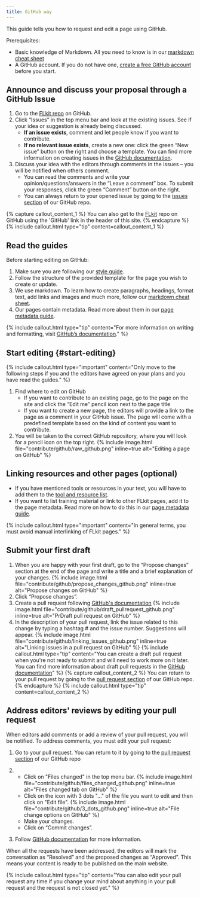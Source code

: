 ```yaml
---
title: GitHub way
---
```



This guide tells you how to request and edit a page using GitHub.

Prerequisites:
* Basic knowledge of Markdown. All you need to know is in our [markdown cheat sheet](markdown_cheat_sheet)
* A GitHub account. If you do not have one, [create a free GitHub account](https://github.com/join) before you start.


## Announce and discuss your proposal through a GitHub Issue

1. Go to the [FLkit repo]({{site.REPO}}) on GitHub.
2. Click “Issues” in the top menu bar and look at the existing issues. See if your idea or suggestion is already being discussed.
    * **If an issue exists**, comment and let people know if you want to contribute.
    * **If no relevant issue exists**, create a new one: click the green “New issue” button on the right and choose a template. You can find more information on creating issues in the [GitHub documentation](https://docs.github.com/en/github/managing-your-work-on-github/creating-an-issue).
3. Discuss your idea with the editors through comments in the issues – you will be notified when others comment.
    * You can read the comments and write your opinion/questions/answers in the “Leave a comment” box. To submit your responses, click the green “Comment” button on the right.
    * You can always return to your opened issue by going to the [issues section]({{site.REPO}}/issues) of our GitHub repo.

{% capture callout_content_1 %}
You can also get to the [FLkit]({{site.REPO}}) repo on GitHub using the 'GitHub' link in the header of this site.
{% endcapture %}
{% include callout.html type="tip" content=callout_content_1 %}


## Read the guides

Before starting editing on GitHub:
1. Make sure you are following our [style guide](style_guide).
2. Follow the structure of the provided template for the page you wish to create or update. 
3. We use markdown. To learn how to create paragraphs, headings, format text, add links and images and much more, follow our [markdown cheat sheet]({{site.WEBSITE}}/markdown_cheat_sheet).
4. Our pages contain metadata. Read more about them in our [page metadata guide](page_metadata).

{% include callout.html type="tip" content="For more information on writing and formatting, visit [GitHub’s documentation](https://docs.github.com/en/github/writing-on-github/getting-started-with-writing-and-formatting-on-github)." %}


## Start editing {#start-editing}
{% include callout.html type="important" content="Only move to the following steps if you and the editors have agreed on your plans and you have read the guides." %}

1. Find where to edit on GitHub
    * If you want to contribute to an existing page, go to the page on the site and click the “Edit me” pencil icon <i class="fa-solid fa-pencil text-primary"></i> next to the page title
    * If you want to create a new page, the editors will provide a link to the page as a comment in your GitHub issue. The page will come with a predefined template based on the kind of content you want to contribute.
2. You will be taken to the correct GitHub repository, where you will look for a pencil icon on the top right.
   {% include image.html file="contribute/github/raw_github.png" inline=true alt="Editing a page on GitHub" %}


## Linking resources and other pages (optional)
* If you have mentioned tools or resources in your text, you will have to add them to the [tool and resource list](tool_resource_update).
* If you want to list training material or link to other FLkit pages, add it to the page metadata. Read more on how to do this in our [page metadata guide](page_metadata).

{% include callout.html type="important" content="In general terms, you must avoid manual interlinking of FLkit pages." %}


## Submit your first draft

1. When you are happy with your first draft, go to the “Propose changes” section at the end of the page and write a title and a brief explanation of your changes.
    {% include image.html file="contribute/github/propose_changes_github.png" inline=true alt="Propose changes on GitHub" %}
2. Click “Propose changes”. 
3. Create a pull request following [GitHub's documentation](https://docs.github.com/en/pull-requests/collaborating-with-pull-requests/proposing-changes-to-your-work-with-pull-requests/creating-a-pull-request)
    {% include image.html file="contribute/github/draft_pullrequest_github.png" inline=true alt="PrDraft pull request on GitHub" %}
4. In the description of your pull request, link the issue related to this change by typing a hashtag # and the issue number. Suggestions will appear.
    {% include image.html file="contribute/github/linking_issues_github.png" inline=true alt="Linking issues in a pull request on GitHub" %}
{% include callout.html type="tip" content="You can create a draft pull request when you're not ready to submit and will need to work more on it later. You can find more information about draft pull requests in the [GitHub documentation](https://docs.github.com/en/github/collaborating-with-issues-and-pull-requests/about-pull-requests#draft-pull-requests)" %}
{% capture callout_content_2 %}
You can return to your pull request by going to the [pull request section]({{site.REPO}}/pulls) of our GitHub repo.
{% endcapture %}
{% include callout.html type="tip" content=callout_content_2 %}


## Address editors' reviews by editing your pull request
When editors add comments or add a review of your pull request, you will be notified. To address comments, you must edit your pull request:
1. Go to your pull request. You can return to it by going to the [pull request section]({{site.REPO}}/pulls) of our GitHub repo
2. * Click on "Files changed" in the top menu bar.
     {% include image.html file="contribute/github/files_changed_github.png" inline=true alt="Files changed tab on GitHub" %}
   * Click on the icon with 3 dots "..." of the file you  want to edit and then click on "Edit file".
     {% include image.html file="contribute/github/3_dots_github.png" inline=true alt="File change options on GitHub" %}
   * Make your changes.
   * Click on “Commit changes”.

3.  Follow [GitHub documentation](https://docs.github.com/en/pull-requests/collaborating-with-pull-requests/reviewing-changes-in-pull-requests/reviewing-proposed-changes-in-a-pull-request) for more information. 

When all the requests have been addressed, the editors will mark the conversation as “Resolved” and the proposed changes as “Approved”. This means your content is ready to be published on the main website.

{% include callout.html type="tip" content="You can also edit your pull request any time if you change your mind about anything in your pull request and the request is not closed yet." %}
